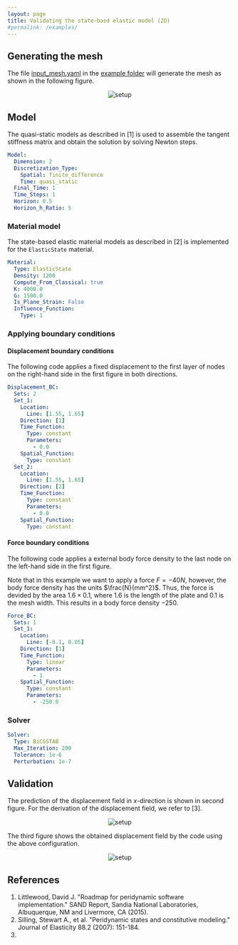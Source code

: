 ```yaml
---
layout: page
title: Validating the state-basd elastic model (2D)
#permalink: /examples/
---
```

<script type="text/x-mathjax-config">
    MathJax.Hub.Config({
      tex2jax: {
        skipTags: ['script', 'noscript', 'style', 'textarea', 'pre'],
        inlineMath: [['$','$']]
      }
    });
  </script>
  <script src="https://cdn.mathjax.org/mathjax/latest/MathJax.js?config=TeX-AMS-MML_HTMLorMML" type="text/javascript"></script>

## Generating the mesh

The file [input_mesh.yaml](https://github.com/nonlocalmodels/NLMech/tree/master/examples/qsModel/2D/input_mesh.yaml) in the [example folder](https://github.com/nonlocalmodels/NLMech/tree/master/examples/qsModel/2D) will generate the mesh as shown in the following figure.

<p id="mesh" align="center">
	<img src="{{ site.url }}/assets/img/qs_2D_mesh.png" alt="setup"  />
</p>

## Model

The quasi-static models as described in [1] is used to assemble the tangent stiffness matrix and obtain the solution by solving Newton steps.

```yaml
Model: 
  Dimension: 2 
  Discretization_Type:
    Spatial: finite_difference
    Time: quasi_static
  Final_Time: 1 
  Time_Steps: 1
  Horizon: 0.5
  Horizon_h_Ratio: 5
```

### Material model

The state-based elastic material models as described in [2] is implemented for the `ElasticState` material.

```yaml
Material: 
  Type: ElasticState 
  Density: 1200
  Compute_From_Classical: true 
  K: 4000.0 
  G: 1500.0
  Is_Plane_Strain: False
  Influence_Function: 
    Type: 1 
```

### Applying boundary conditions

#### Displacement boundary conditions

The following code applies a fixed displacement to the first layer of nodes on the right-hand side in the first figure in both directions. 

```yaml
Displacement_BC: 
  Sets: 2 
  Set_1:  
    Location:   
      Line: [1.55, 1.65]
    Direction: [1] 
    Time_Function: 
      Type: constant 
      Parameters: 
        - 0.0 
    Spatial_Function: 
      Type: constant 
  Set_2:  
    Location:   
      Line: [1.55, 1.65]
    Direction: [2] 
    Time_Function: 
      Type: constant 
      Parameters: 
        - 0.0 
    Spatial_Function: 
      Type: constant 

```

#### Force boundary conditions

The following code applies a external body force density to the last node on the left-hand side in the first figure.

Note that in this example we want to apply a force $F=-40N$, however, the body force density has the units $\frac{N}{mm^2}$. Thus, 
the force is devided by the area $1.6\times 0.1$, where $1.6$ is the length of the plate and $0.1$ is the mesh width. This results
in a body force density $-250$.

```yaml
Force_BC:
  Sets: 1
  Set_1:
    Location:
      Line: [-0.1, 0.05]
    Direction: [1]
    Time_Function:
      Type: linear
      Parameters:
        - 1
    Spatial_Function:
      Type: constant
      Parameters:
        - -250.0
```

### Solver

```yaml
Solver:
  Type: BiCGSTAB
  Max_Iteration: 200
  Tolerance: 1e-6
  Perturbation: 1e-7
```

## Validation 

The prediction of the displacement field in $x$-direction is shown in second figure. For the derivation of the displacement field, we refer to [3].

<p id="mesh" align="center">
	<img src="{{ site.url }}/assets/img/qs_ccm.png" alt="setup"  />
</p>

The third figure shows the obtained displacement field by the code using the above configuration. 


<p id="mesh" align="center">
	<img src="{{ site.url }}/assets/img/qs_2d_code.png" alt="setup"  />
</p>

## References
1. Littlewood, David J. "Roadmap for peridynamic software implementation." SAND Report, Sandia National Laboratories, Albuquerque, NM and Livermore, CA (2015).
2. Silling, Stewart A., et al. "Peridynamic states and constitutive modeling." Journal of Elasticity 88.2 (2007): 151-184.
3.
